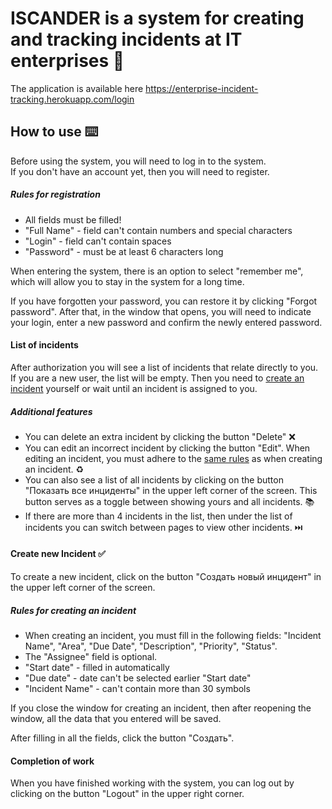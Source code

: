 # ISCANDER is a system for creating and tracking incidents at IT enterprises :notebook:
The application is available here https://enterprise-incident-tracking.herokuapp.com/login

## How to use :keyboard:
Before using the system, you will need to log in to the system. <br>
If you don't have an account yet, then you will need to register.

##### _Rules for registration_
- All fields must be filled!
- "Full Name" - field can't contain numbers and special characters
- "Login" - field can't contain spaces
- "Password" - must be at least 6 characters long

When entering the system, there is an option to select "remember me", which will allow you to stay in the system for a long time.

If you have forgotten your password, you can restore it by clicking "Forgot password". After that, in the window that opens, you will need to indicate your login, enter a new password and confirm the newly entered password. 

#### List of incidents
After authorization you will see a list of incidents that relate directly to you. <br>
If you are a new user, the list will be empty. Then you need to [create an incident](https://github.com/MaximPravenkiy/enterprise-incident-tracking#create-new-incident-white_check_mark) yourself or wait until an incident is assigned to you.

##### _Additional features_
- You can delete an extra incident by clicking the button "Delete" :x:
- You can edit an incorrect incident by clicking the button "Edit". When editing an incident, you must adhere to the [same rules](https://github.com/MaximPravenkiy/enterprise-incident-tracking#rules-for-creating-an-incident) as when creating an incident. :recycle:
- You can also see a list of all incidents by clicking on the button "Показать все инциденты" in the upper left corner of the screen. This button serves as a toggle between showing yours and all incidents. :books:
- If there are more than 4 incidents in the list, then under the list of incidents you can switch between pages to view other incidents. :next_track_button:

#### Create new Incident :white_check_mark:
To create a new incident, click on the button "Создать новый инцидент" in the upper left corner of the screen. <br>

##### _Rules for creating an incident_
- When creating an incident, you must fill in the following fields: "Incident Name", "Area", "Due Date", "Description", "Priority", "Status". 
- The "Assignee" field is optional. 
- "Start date" - filled in automatically
- "Due date" - date can't be selected earlier "Start date"
- "Incident Name" - can't contain more than 30 symbols

If you close the window for creating an incident, then after reopening the window, all the data that you entered will be saved.

After filling in all the fields, click the button "Создать".

#### Completion of work
When you have finished working with the system, you can log out by clicking on the button "Logout" in the upper right corner.
